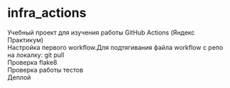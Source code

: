 # infra_actions
Учебный проект для изучения работы GitHub Actions (Яндекс Практикум)</br>
Настройка первого workflow.Для подтягивания файла workflow с репо на локалку: git pull </br>
Проверка flake8</br>
Проверка работы тестов </br>
Деплой </br>

